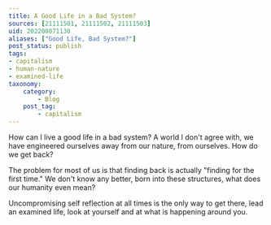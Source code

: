 ```yaml
---
title: A Good Life in a Bad System?
sources: [21111501, 21111502, 21111503]
uid: 202208071130
aliases: ["Good Life, Bad System?"]
post_status: publish
tags: 
- capitalism
- human-nature
- examined-life
taxonomy:
    category:
        - Blog
    post_tag:
        - capitalism
---
```


How can I live a good life in a bad system? A world I don't agree with, we have engineered ourselves away from our nature, from ourselves. How do we get back?

The problem for most of us is that finding back is actually "finding for the first time." We don't know any better, born into these structures, what does our humanity even mean?

Uncompromising self reflection at all times is the only way to get there, lead an examined life, look at yourself and at what is happening around you.